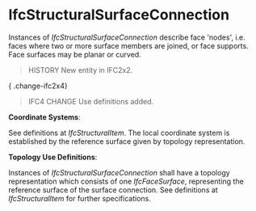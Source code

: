 # IfcStructuralSurfaceConnection

Instances of _IfcStructuralSurfaceConnection_ describe face 'nodes', i.e. faces where two or more surface members are joined, or face supports. Face surfaces may be planar or curved.
<!-- end of short definition -->

> HISTORY New entity in IFC2x2.

{ .change-ifc2x4}
> IFC4 CHANGE Use definitions added.

****Coordinate Systems****:

See definitions at _IfcStructuralItem_. The local coordinate system is established by the reference surface given by topology representation.

****Topology Use Definitions****:

Instances of _IfcStructuralSurfaceConnection_ shall have a topology representation which consists of one _IfcFaceSurface_, representing the reference surface of the surface connection. See definitions at _IfcStructuralItem_ for further specifications.
